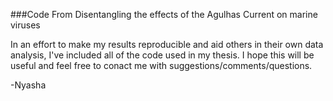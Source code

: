 ###Code From Disentangling the effects of the Agulhas Current on marine viruses

In an effort to make my results reproducible and aid others in their own data analysis, I've included all of the code used in my thesis. I hope this will be useful and feel free to conact me with suggestions/comments/questions.

-Nyasha
